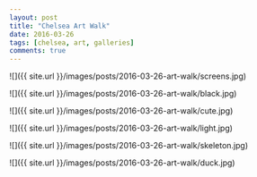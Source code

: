 ```yaml
---
layout: post
title: "Chelsea Art Walk"
date: 2016-03-26
tags: [chelsea, art, galleries]
comments: true
---
```

![]({{ site.url }}/images/posts/2016-03-26-art-walk/screens.jpg)

![]({{ site.url }}/images/posts/2016-03-26-art-walk/black.jpg)

![]({{ site.url }}/images/posts/2016-03-26-art-walk/cute.jpg)

![]({{ site.url }}/images/posts/2016-03-26-art-walk/light.jpg)

![]({{ site.url }}/images/posts/2016-03-26-art-walk/skeleton.jpg)

![]({{ site.url }}/images/posts/2016-03-26-art-walk/duck.jpg)
